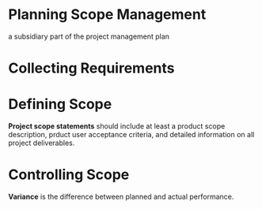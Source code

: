 # Planning Scope Management

a subsidiary part of the project management plan

# Collecting Requirements

# Defining Scope

**Project scope statements** should include at least a product scope description, prduct user acceptance criteria, and detailed information on all project deliverables.

# Controlling Scope

**Variance** is the difference between planned and actual performance.